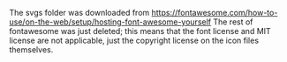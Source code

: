 The svgs folder was downloaded from https://fontawesome.com/how-to-use/on-the-web/setup/hosting-font-awesome-yourself
The rest of fontawesome was just deleted; this means that the font license and MIT license are not applicable, just the copyright license on the icon files themselves.

